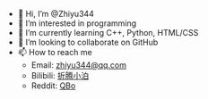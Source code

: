 - 👋 Hi, I’m @Zhiyu344
- 👀 I’m interested in programming
- 🌱 I’m currently learning C++, Python, HTML/CSS
- 💞️ I’m looking to collaborate on GitHub
- 📫 How to reach me
  - Email: zhiyu344@qq.com
  - Bilibili: [折腾小泊](https://space.bilibili.com/3493126473780124)
  - Reddit: [QBo](https://www.reddit.com/u/TinkerBo101/s/4dz9wFkCLk)

<!---
Zhiyu344/Zhiyu344 is a ✨ special ✨ repository because its `README.md` (this file) appears on your GitHub profile.
You can click the Preview link to take a look at your changes.
--->
